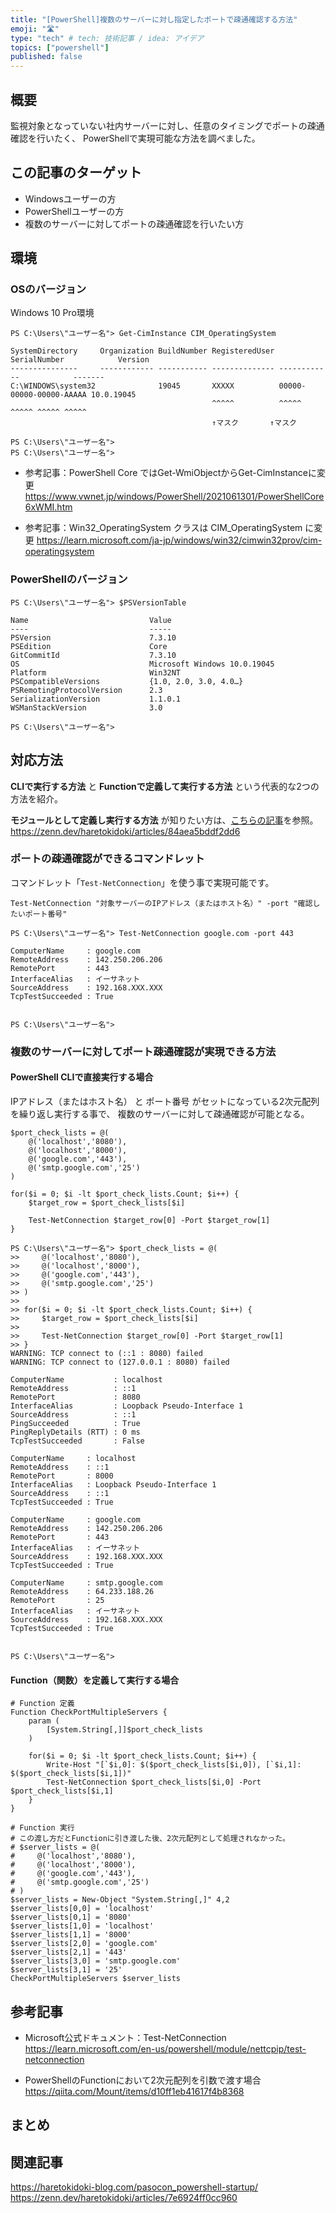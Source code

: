 ```yaml
---
title: "[PowerShell]複数のサーバーに対し指定したポートで疎通確認する方法"
emoji: "🛣"
type: "tech" # tech: 技術記事 / idea: アイデア
topics: ["powershell"]
published: false
---
```

## 概要

監視対象となっていない社内サーバーに対し、任意のタイミングでポートの疎通確認を行いたく、
PowerShellで実現可能な方法を調べました。

## この記事のターゲット

- Windowsユーザーの方
- PowerShellユーザーの方
- 複数のサーバーに対してポートの疎通確認を行いたい方

## 環境

### OSのバージョン

Windows 10 Pro環境

```powershell:Get-WmiObjectコマンド
PS C:\Users\"ユーザー名"> Get-CimInstance CIM_OperatingSystem

SystemDirectory     Organization BuildNumber RegisteredUser SerialNumber            Version
---------------     ------------ ----------- -------------- ------------            -------
C:\WINDOWS\system32              19045       XXXXX          00000-00000-00000-AAAAA 10.0.19045
                                             ^^^^^          ^^^^^ ^^^^^ ^^^^^ ^^^^^
                                             ↑マスク       ↑マスク

PS C:\Users\"ユーザー名">
PS C:\Users\"ユーザー名">
```

- 参考記事：PowerShell Core ではGet-WmiObjectからGet-CimInstanceに変更
    https://www.vwnet.jp/windows/PowerShell/2021061301/PowerShellCore6xWMI.htm

- 参考記事：Win32_OperatingSystem クラスは CIM_OperatingSystem に変更
    https://learn.microsoft.com/ja-jp/windows/win32/cimwin32prov/cim-operatingsystem

### PowerShellのバージョン

```powershell:PowerShellのバージョン
PS C:\Users\"ユーザー名"> $PSVersionTable

Name                           Value
----                           -----
PSVersion                      7.3.10
PSEdition                      Core
GitCommitId                    7.3.10
OS                             Microsoft Windows 10.0.19045
Platform                       Win32NT
PSCompatibleVersions           {1.0, 2.0, 3.0, 4.0…}
PSRemotingProtocolVersion      2.3
SerializationVersion           1.1.0.1
WSManStackVersion              3.0

PS C:\Users\"ユーザー名">
```

## 対応方法

**CLIで実行する方法** と **Functionで定義して実行する方法** という代表的な2つの方法を紹介。

**モジュールとして定義し実行する方法** が知りたい方は、[こちらの記事](https://zenn.dev/haretokidoki/articles/84aea5bddf2dd6)を参照。
https://zenn.dev/haretokidoki/articles/84aea5bddf2dd6

### ポートの疎通確認ができるコマンドレット

コマンドレット「`Test-NetConnection`」を使う事で実現可能です。

```powershell:コピー用
Test-NetConnection "対象サーバーのIPアドレス（またはホスト名）" -port "確認したいポート番号"
```

```powershell:google.comに対しポート「443（HTTPS）」で疎通確認
PS C:\Users\"ユーザー名"> Test-NetConnection google.com -port 443

ComputerName     : google.com
RemoteAddress    : 142.250.206.206
RemotePort       : 443
InterfaceAlias   : イーサネット
SourceAddress    : 192.168.XXX.XXX
TcpTestSucceeded : True


PS C:\Users\"ユーザー名">
```

### 複数のサーバーに対してポート疎通確認が実現できる方法

#### PowerShell CLIで直接実行する場合

IPアドレス（またはホスト名） と ポート番号 がセットになっている2次元配列を繰り返し実行する事で、
複数のサーバーに対して疎通確認が可能となる。

```powershell:コピー用
$port_check_lists = @(
    @('localhost','8080'),
    @('localhost','8000'),
    @('google.com','443'),
    @('smtp.google.com','25')
)

for($i = 0; $i -lt $port_check_lists.Count; $i++) {
    $target_row = $port_check_lists[$i]

    Test-NetConnection $target_row[0] -Port $target_row[1]
}
```

```powershell:実行結果
PS C:\Users\"ユーザー名"> $port_check_lists = @(
>>     @('localhost','8080'),
>>     @('localhost','8000'),
>>     @('google.com','443'),
>>     @('smtp.google.com','25')
>> )
>>
>> for($i = 0; $i -lt $port_check_lists.Count; $i++) {
>>     $target_row = $port_check_lists[$i]
>>
>>     Test-NetConnection $target_row[0] -Port $target_row[1]
>> }
WARNING: TCP connect to (::1 : 8080) failed
WARNING: TCP connect to (127.0.0.1 : 8080) failed

ComputerName           : localhost
RemoteAddress          : ::1
RemotePort             : 8080
InterfaceAlias         : Loopback Pseudo-Interface 1
SourceAddress          : ::1
PingSucceeded          : True
PingReplyDetails (RTT) : 0 ms
TcpTestSucceeded       : False

ComputerName     : localhost
RemoteAddress    : ::1
RemotePort       : 8000
InterfaceAlias   : Loopback Pseudo-Interface 1
SourceAddress    : ::1
TcpTestSucceeded : True

ComputerName     : google.com
RemoteAddress    : 142.250.206.206
RemotePort       : 443
InterfaceAlias   : イーサネット
SourceAddress    : 192.168.XXX.XXX
TcpTestSucceeded : True

ComputerName     : smtp.google.com
RemoteAddress    : 64.233.188.26
RemotePort       : 25
InterfaceAlias   : イーサネット
SourceAddress    : 192.168.XXX.XXX
TcpTestSucceeded : True


PS C:\Users\"ユーザー名">  
```

#### Function（関数）を定義して実行する場合

```powershell:
# Function 定義
Function CheckPortMultipleServers {
    param (
        [System.String[,]]$port_check_lists
    )

    for($i = 0; $i -lt $port_check_lists.Count; $i++) {
        Write-Host "[`$i,0]: $($port_check_lists[$i,0]), [`$i,1]: $($port_check_lists[$i,1])"
        Test-NetConnection $port_check_lists[$i,0] -Port $port_check_lists[$i,1]    
    }
}

# Function 実行
# この渡し方だとFunctionに引き渡した後、2次元配列として処理されなかった。
# $server_lists = @(
#     @('localhost','8080'),
#     @('localhost','8000'),
#     @('google.com','443'),
#     @('smtp.google.com','25')
# )
$server_lists = New-Object "System.String[,]" 4,2
$server_lists[0,0] = 'localhost'
$server_lists[0,1] = '8080'
$server_lists[1,0] = 'localhost'
$server_lists[1,1] = '8000'
$server_lists[2,0] = 'google.com'
$server_lists[2,1] = '443'
$server_lists[3,0] = 'smtp.google.com'
$server_lists[3,1] = '25'
CheckPortMultipleServers $server_lists
```

## 参考記事

- Microsoft公式ドキュメント：Test-NetConnection
    <https://learn.microsoft.com/en-us/powershell/module/nettcpip/test-netconnection>

- PowerShellのFunctionにおいて2次元配列を引数で渡す場合
    <https://qiita.com/Mount/items/d10ff1eb41617f4b8368>

## まとめ

## 関連記事

https://haretokidoki-blog.com/pasocon_powershell-startup/
https://zenn.dev/haretokidoki/articles/7e6924ff0cc960

